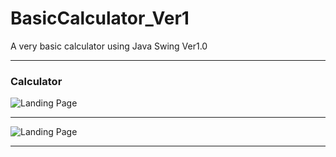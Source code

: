 # BasicCalculator_Ver1
A very basic calculator using Java Swing Ver1.0

---

### Calculator

![Landing Page](https://github.com/TaneemKazi/BasicCalculator_Ver1/blob/main/Screenshots/BasicCalculator_ver1.0.PNG)

---

![Landing Page](https://github.com/TaneemKazi/BasicCalculator_Ver1/blob/main/Screenshots/Calculator_v1.PNG)


---
